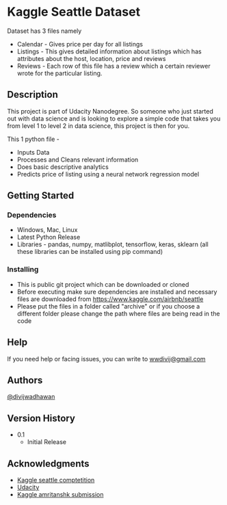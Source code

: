 # Kaggle Seattle Dataset

Dataset has 3 files namely
* Calendar - Gives price per day for all listings
* Listings - This gives detailed information about listings which has attributes about the host, location, price and reviews
* Reviews - Each row of this file has a review which a certain reviewer wrote for the particular listing.

## Description

This project is part of Udacity Nanodegree. So someone who just started out with data science and is looking to explore a simple code that takes you from level 1 to level 2 in data science, this project is then for you.

This 1 python file -
* Inputs Data
* Processes and Cleans relevant information
* Does basic descriptive analytics
* Predicts price of listing using a neural network regression model

## Getting Started

### Dependencies

* Windows, Mac, Linux
* Latest Python Release
* Libraries - pandas, numpy, matlibplot, tensorflow, keras, sklearn (all these libraries can be installed using pip command)

### Installing

* This is public git project which can be downloaded or cloned
* Before executing make sure dependencies are installed and necessary files are downloaded from https://www.kaggle.com/airbnb/seattle
* Please put the files in a folder called "archive" or if you choose a different folder please change the path where files are being read in the code

## Help

If you need help or facing issues, you can write to wwdivij@gmail.com

## Authors

[@divijwadhawan](https://linkedin.com/in/divijwadhawan/)

## Version History

* 0.1
    * Initial Release

## Acknowledgments

* [Kaggle seattle comptetition](https://www.kaggle.com/airbnb/seattle)
* [Udacity](https://classroom.udacity.com/)
* [Kaggle amritanshk submission](https://www.kaggle.com/amritanshk/price-prediction)
